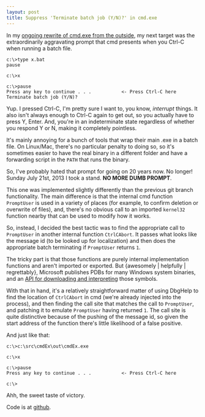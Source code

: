 ```yaml
---
layout: post
title: Suppress 'Terminate batch job (Y/N)?' in cmd.exe
---
```


In my [ongoing rewrite of cmd.exe from the
outside](/2013/07/04/git-branch-in-cmd/), my next target was the
extraordinarily aggravating prompt that cmd presents when you Ctrl-C
when running a batch file.

    c:\>type x.bat
    pause

    c:\>x

    c:\>pause
    Press any key to continue . . .           <- Press Ctrl-C here
    Terminate batch job (Y/N)?

Yup. I pressed Ctrl-C, I'm pretty sure I want to, you know, *interrupt*
things. It also isn't always enough to Ctrl-C again to get out, so you
actually have to press Y, Enter. And, you're in an indeterminate state
regardless of whether you respond Y or N, making it completely
pointless.

It's mainly annoying for a bunch of tools that wrap their main .exe in a
batch file. On Linux/Mac, there's no particular penalty to doing so, so
it's sometimes easier to have the real binary in a different folder and
have a forwarding script in the `PATH` that runs the binary.

So, I've probably hated that prompt for going on 20 years now. No
longer! Sunday July 21st, 2013 I took a stand. **NO MORE DUMB PROMPT**.

This one was implemented slightly differently than the previous git
branch functionality. The main difference is that the internal cmd
function `PromptUser` is used in a variety of places (for example, to
confirm deletion or overwrite of files), and, there's no obvious call to
an imported `kernel32` function nearby that can be used to modify how it
works.

So, instead, I decided the best tactic was to find the appropriate call
to `PromptUser` in another internal function `CtrlCAbort`. It passes
what looks like the message id (to be looked up for localization) and
then does the appropriate batch terminating if `PromptUser` returns `1`.

The tricky part is that those functions are purely internal
implementation functions and aren't imported or exported. But {awesomely
| helpfully | regrettably}, Microsoft publishes PDBs for many Windows
system binaries, and an [API for downloading and
interpreting](http://msdn.microsoft.com/en-us/library/windows/desktop/ms679294.aspx)
those symbols.

With that in hand, it's a relatively straightforward matter of using
DbgHelp to find the location of `CtrlCAbort` in cmd (we're already
injected into the process), and then finding the call site that matches
the call to `PromptUser`, and patching it to emulate `PromptUser` having
returned `1`. The call site is quite distinctive because of the pushing
of the message id, so given the start address of the function there's
little likelihood of a false positive.

And just like that:

    c:\>c:\src\cmdEx\out\cmdEx.exe

    c:\>x

    c:\>pause
    Press any key to continue . . .           <- Press Ctrl-C here

    c:\>

Ahh, the sweet taste of victory.

Code is at [github](https://github.com/sgraham/cmdEx/).
